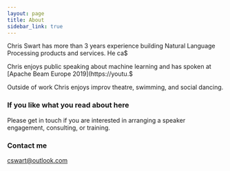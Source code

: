 ```yaml
---
layout: page
title: About
sidebar_link: true
---
```


Chris Swart has more than 3 years experience building Natural Language Processing products and services. He ca$

Chris enjoys public speaking about machine learning and has spoken at [Apache Beam Europe 2019](https://youtu.$

Outside of work Chris enjoys improv theatre, swimming, and social dancing.

### If you like what you read about here

Please get in touch if you are interested in arranging a speaker engagement, consulting, or training.

### Contact me

[cswart@outlook.com](mailto:cswart@outlook.com)
